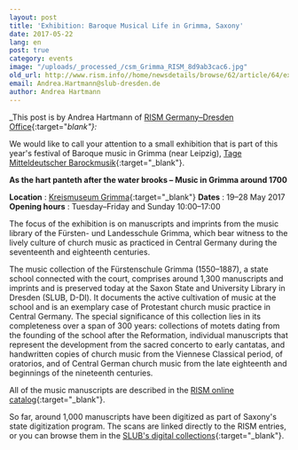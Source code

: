```yaml
---
layout: post
title: 'Exhibition: Baroque Musical Life in Grimma, Saxony'
date: 2017-05-22
lang: en
post: true
category: events
image: "/uploads/_processed_/csm_Grimma_RISM_8d9ab3cac6.jpg"
old_url: http://www.rism.info//home/newsdetails/browse/62/article/64/exhibition-baroque-musical-life-in-grimma-saxony.html
email: Andrea.Hartmann@slub-dresden.de
author: Andrea Hartmann
---
```



_This post is by Andrea Hartmann of [RISM Germany–Dresden Office](http://de.rism.info/en/home.html){:target="_blank"}:_

We would like to call your attention to a small exhibition that is part of this year's festival of Baroque music in Grimma (near Leipzig), [Tage Mitteldeutscher Barockmusik](http://www.unmittelbarock.de/){:target="_blank"}.

**As the hart panteth after the water brooks – Music in Grimma around 1700**

**Location** : [Kreismuseum Grimma](http://www.museum-grimma.de/index.php/geschichte.html){:target="_blank"}
**Dates** : 19–28 May 2017
**Opening hours** : Tuesday–Friday and Sunday 10:00–17:00

The focus of the exhibition is on manuscripts and imprints from the music library of the Fürsten- und Landesschule Grimma, which bear witness to the lively culture of church music as practiced in Central Germany during the seventeenth and eighteenth centuries.

The music collection of the Fürstenschule Grimma (1550–1887), a state school connected with the court, comprises around 1,300 manuscripts and imprints and is preserved today at the Saxon State and University Library in Dresden (SLUB, D-Dl). It documents the active cultivation of music at the school and is an exemplary case of Protestant church music practice in Central Germany. The special significance of this collection lies in its completeness over a span of 300 years: collections of motets dating from the founding of the school after the Reformation, individual manuscripts that represent the development from the sacred concerto to early cantatas, and handwritten copies of church music from the Viennese Classical period, of oratorios, and of Central German church music from the late eighteenth and beginnings of the nineteenth centuries.

All of the music manuscripts are described in the [RISM online catalog](https://opac.rism.info/search?View=rism&q=f%C3%BCrsten+landesschule+grimma){:target="_blank"}.

So far, around 1,000 manuscripts have been digitized as part of Saxony's state digitization program. The scans are linked directly to the RISM entries, or you can browse them in the [SLUB's digital collections](http://digital.slub-dresden.de/kollektionen/107/){:target="_blank"}.



<script type="text/javascript">var switchTo5x=true;</script><script type="text/javascript" src="http://w.sharethis.com/button/buttons.js"></script><script type="text/javascript">stLight.options({publisher: "9b601438-1ce1-49d8-bfd7-9cff5df54c17", doNotHash: false, doNotCopy: false, hashAddressBar: false});</script>